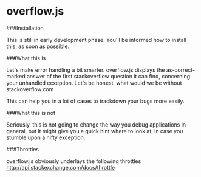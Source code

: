 overflow.js
===========

###Installation

This is still in early development phase. You'll be informed how to install this, as soon as possible.

###What this is

Let's make error handling a bit smarter. overflow.js displays the as-correct-marked answer of the first stackoverflow question it can find, concerning your unhandled ecxeption. Let's be honest, what would we be without stackoverflow.com

This can help you in a lot of cases to trackdown your bugs more easily.

###What this is not

Seriously, this is not going to change the way you debug applications in general, but it might give you a quick hint where to look at, in case you stumble upon a nifty exception.

###Throttles

overflow.js obviously underlays the following throttles http://api.stackexchange.com/docs/throttle
